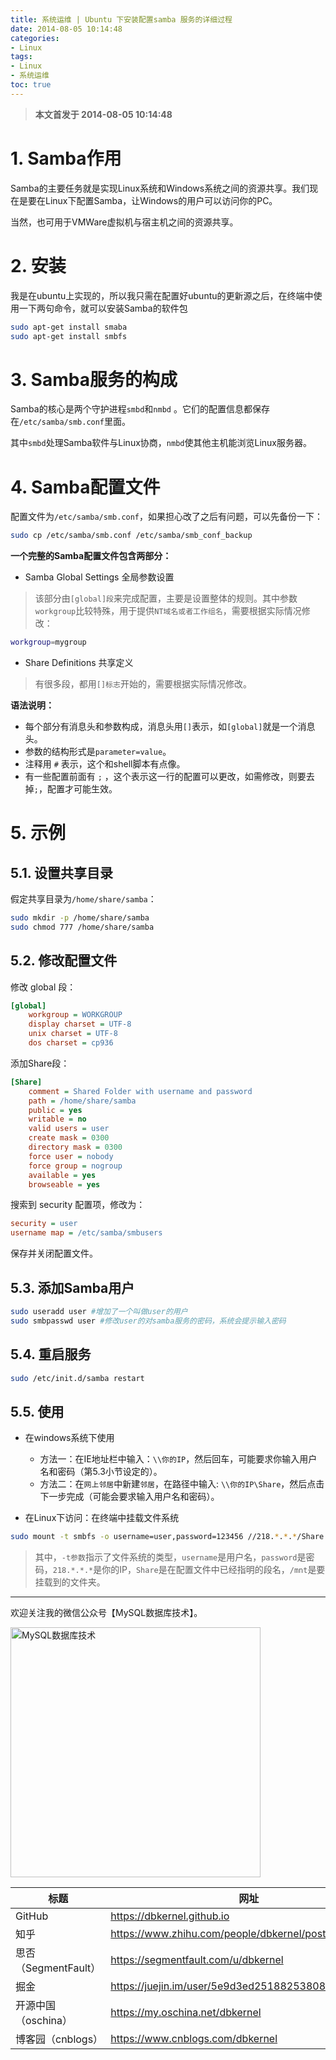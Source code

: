 ```yaml
---
title: 系统运维 | Ubuntu 下安装配置samba 服务的详细过程
date: 2014-08-05 10:14:48
categories:
- Linux
tags:
- Linux
- 系统运维
toc: true
---
```


<!-- more -->

>**本文首发于 2014-08-05 10:14:48**

# 1. Samba作用

Samba的主要任务就是实现Linux系统和Windows系统之间的资源共享。我们现在是要在Linux下配置Samba，让Windows的用户可以访问你的PC。

当然，也可用于VMWare虚拟机与宿主机之间的资源共享。

# 2. 安装

我是在ubuntu上实现的，所以我只需在配置好ubuntu的更新源之后，在终端中使用一下两句命令，就可以安装Samba的软件包
```bash
sudo apt-get install smaba
sudo apt-get install smbfs
```

# 3. Samba服务的构成

Samba的核心是两个守护进程`smbd`和`nmbd` 。它们的配置信息都保存在`/etc/samba/smb.conf`里面。

其中`smbd`处理Samba软件与Linux协商，`nmbd`使其他主机能浏览Linux服务器。

# 4. Samba配置文件

配置文件为`/etc/samba/smb.conf`，如果担心改了之后有问题，可以先备份一下：

```bash
sudo cp /etc/samba/smb.conf /etc/samba/smb_conf_backup
```

**一个完整的Samba配置文件包含两部分：**
- Samba Global Settings 全局参数设置
>该部分由`[global]段`来完成配置，主要是设置整体的规则。其中参数`workgroup`比较特殊，用于提供`NT域名或者工作组名`，需要根据实际情况修改：
```bash
workgroup=mygroup
```

- Share Definitions 共享定义
>有很多段，都用`[]标志`开始的，需要根据实际情况修改。

**语法说明：**
- 每个部分有消息头和参数构成，消息头用`[]`表示，如`[global]`就是一个消息头。
- 参数的结构形式是`parameter=value`。
- 注释用 `#` 表示，这个和shell脚本有点像。
- 有一些配置前面有 `;` ，这个表示这一行的配置可以更改，如需修改，则要去掉`;`，配置才可能生效。


# 5. 示例

## 5.1. 设置共享目录

假定共享目录为`/home/share/samba`：
```bash
sudo mkdir -p /home/share/samba
sudo chmod 777 /home/share/samba
```

## 5.2. 修改配置文件

修改 global 段：
```ini
[global]
    workgroup = WORKGROUP
    display charset = UTF-8
    unix charset = UTF-8
    dos charset = cp936
```

添加Share段：
```ini
[Share]
    comment = Shared Folder with username and password
    path = /home/share/samba
    public = yes
    writable = no
    valid users = user
    create mask = 0300
    directory mask = 0300
    force user = nobody
    force group = nogroup
    available = yes
    browseable = yes
```

搜索到 security 配置项，修改为：
```ini
security = user
username map = /etc/samba/smbusers
```

保存并关闭配置文件。

## 5.3. 添加Samba用户

```bash
sudo useradd user #增加了一个叫做user的用户
sudo smbpasswd user #修改user的对samba服务的密码，系统会提示输入密码
```

## 5.4. 重启服务

```bash
sudo /etc/init.d/samba restart
```

## 5.5. 使用

- 在windows系统下使用
  - 方法一：在IE地址栏中输入：`\\你的IP`，然后回车，可能要求你输入用户名和密码（第5.3小节设定的）。
  - 方法二：在`网上邻居`中新建`邻居`，在路径中输入: `\\你的IP\Share`，然后点击下一步完成（可能会要求输入用户名和密码）。

- 在Linux下访问：在终端中挂载文件系统
```bash
sudo mount -t smbfs -o username=user,password=123456 //218.*.*.*/Share /mnt
```
>其中，`-t参数`指示了文件系统的类型，`username`是用户名，`password`是密码，`218.*.*.*`是你的IP，`Share`是在配置文件中已经指明的段名，`/mnt`是要挂载到的文件夹。


----

欢迎关注我的微信公众号【MySQL数据库技术】。

<img src="https://dbkernel-1306518848.cos.ap-beijing.myqcloud.com/wechat/my-wechat-official-account.png" width="400" height="400" alt="MySQL数据库技术" align="center"/>

| 标题                 | 网址                                                  |
| -------------------- | ----------------------------------------------------- |
| GitHub               | https://dbkernel.github.io                            |
| 知乎                 | https://www.zhihu.com/people/dbkernel/posts           |
| 思否（SegmentFault） | https://segmentfault.com/u/dbkernel                   |
| 掘金                 | https://juejin.im/user/5e9d3ed251882538083fed1f/posts |
| 开源中国（oschina）  | https://my.oschina.net/dbkernel                       |
| 博客园（cnblogs）    | https://www.cnblogs.com/dbkernel                      |


